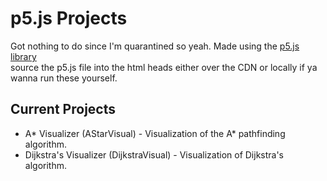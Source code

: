 # p5.js Projects
Got nothing to do since I'm quarantined so yeah. Made using the [p5.js library](https://www.p5js.org)  
source the p5.js file into the html heads either over the CDN or locally if ya wanna run these yourself.
## Current Projects
- A* Visualizer (AStarVisual) - Visualization of the A* pathfinding algorithm.
- Dijkstra's Visualizer (DijkstraVisual) - Visualization of Dijkstra's algorithm.